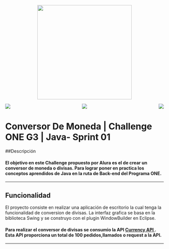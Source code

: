 <p align="center">
  <img width="300" height="300" src="https://user-images.githubusercontent.com/104738144/209450152-fdd84f86-a8b9-42de-92c9-5e105ab0a77d.png">
</p>

<p align="center">
 <img src="https://img.shields.io/badge/status-liberado-green" align="left"> 
 <img src="https://img.shields.io/badge/version-V2.0-green">
 <img src="https://img.shields.io/badge/fecha-Diciembre%202022-green" align="right">
</p>

 # Conversor De Moneda | Challenge ONE G3 | Java- Sprint 01
 
##Descripción
  #### El objetivo en este Challenge propuesto por Alura es el de crear un conversor de moneda o divisas. Para lograr poner en practica los conceptos aprendidos de Java en la ruta de Back-end del Programa ONE.
---

## Funcionalidad

  El proyecto consiste en realizar una aplicación de escritorio la cual tenga la funcionalidad de conversion de divisas.
  La interfaz grafica se basa en la biblioteca Swing y se construyo con el plugin WindowBuilder en Eclipse.
  
 #### Para realizar el conversor de divisas se consumio la API <a href="https://currency.getgeoapi.com">Currency API </a>. Esta API proporciona un total de 100 pedidos,llamados o request a la API.
---
  
